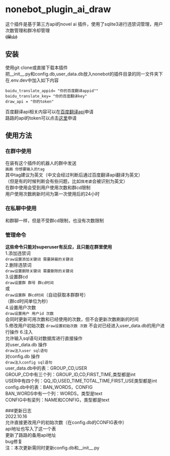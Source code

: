 # nonebot_plugin_ai_draw  

这个插件是基于第三方api的novel ai 插件，使用了sqlite3进行违禁词管理，用户次数管理和群冷却管理  
~~(屎山)~~

## 安装
使用git clone或直接下载本插件  
把__init__.py和config.db,user_data.db放入nonebot的插件目录的同一文件夹下  
在.env.dev中加入如下内容  
```
baidu_translate_appid= "你的百度翻译appid"" 
baidu_translate_key= "你的百度翻译key" 
draw_api = "你的token"
```

百度翻译api相关内容可以在[百度翻译api](https://api.fanyi.baidu.com/ )申请  
路路的api的token可以点击[这里](http://91.217.139.190:5010/token "路佬牛逼")申请  

## 使用方法  

### 在群中使用  

在装有这个插件的机器人的群中发送  
`画画 你想要输入的tag`  
其中tag建议为英文（中文会经过判断后通过百度翻译api翻译为英文）  
（但是有的时候判断会有些问题，比如`我老婆`会被识别为英文）  
在群中使用会受到用户使用次数和群cd限制  
用户使用次数刷新时间为第一次使用后的24小时  

### 在私聊中使用
和群聊一样，但是不受群cd限制，也没有次数限制


### 管理命令
**这些命令只能对superuser有反应，且只能在群里使用**  
1.添加违禁词  
`draw设置添加关键词 需要屏蔽的关键词`  
2.删除违禁词  
`draw设置删除关键词 需要删除的关键词`  
3.设置群cd  
`draw设置群 群号 群cd时间`  
或  
`draw设置群 群cd时间`（自动获取本群群号）  
（群cd时间单位为秒）  
4.设置用户次数  
`draw设置用户 用户id 次数`  
会同时更新可用次数和已经使用的次数，但不会更新次数刷新的时间  
5.修改用户初始次数
`draw设置初始次数 次数`
不会对已经进入user_data.db的用户进行操作
6.注入  
允许输入sql语句对数据库进行直接操作  
对user_data.db 操作  
`draw注入user sql语句`  
对config.db 操作  
`draw注入config sql语句`  
user_data.db中的表：GROUP_CD,USER  
GROUP_CD中有三个列：GROUP_ID,CD,FIRST_TIME,类型都是int  
USER中有四个列：QQ_ID,USED_TIME,TOTAL_TIME,FIRST_USE类型都是int  
config.db中的表：BAN_WORDS，CONFIG  
BAN_WORDS中有一个列：WORDS，类型是text  
CONFIG中有梁列：NAME和CONFIG，类型都是text  

###更新日志  
2022.10.16  
允许直接更改用户的初始次数（在config.db的CONFIG表中）  
api地址也写入了这一个表  
更新了路路的备用api地址  
bug修复  
注：本次更新需同时更新config.db和__init__.py  
